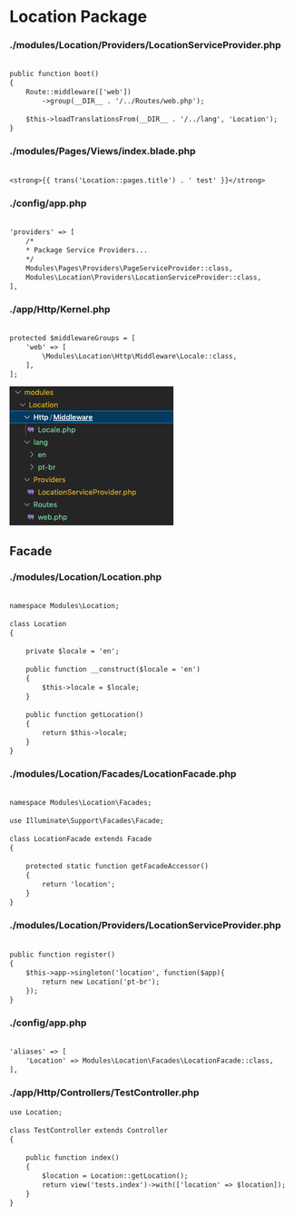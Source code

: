 # Location Package

### ./modules/Location/Providers/LocationServiceProvider.php
```

public function boot()
{
    Route::middleware(['web'])
        ->group(__DIR__ . '/../Routes/web.php');
    
    $this->loadTranslationsFrom(__DIR__ . '/../lang', 'Location');
}

```

### ./modules/Pages/Views/index.blade.php
```

<strong>{{ trans('Location::pages.title') . ' test' }}</strong>

```

### ./config/app.php
```

'providers' => [
    /*
    * Package Service Providers...
    */
    Modules\Pages\Providers\PageServiceProvider::class,
    Modules\Location\Providers\LocationServiceProvider::class,
],

```

### ./app/Http/Kernel.php
```

protected $middlewareGroups = [
    'web' => [
        \Modules\Location\Http\Middleware\Locale::class,
    ],
];

```

![TDD](/imgs/locationPack.png)

## Facade

### ./modules/Location/Location.php
```

namespace Modules\Location;

class Location
{

    private $locale = 'en';

    public function __construct($locale = 'en')
    {
        $this->locale = $locale;
    }

    public function getLocation()
    {
        return $this->locale;
    }
}

```

### ./modules/Location/Facades/LocationFacade.php
```

namespace Modules\Location\Facades;

use Illuminate\Support\Facades\Facade;

class LocationFacade extends Facade
{

    protected static function getFacadeAccessor()
    {
        return 'location';
    }
}

```

### ./modules/Location/Providers/LocationServiceProvider.php
```

public function register()
{
    $this->app->singleton('location', function($app){
        return new Location('pt-br');
    });
}

```

### ./config/app.php
```

'aliases' => [
    'Location' => Modules\Location\Facades\LocationFacade::class,
],

```

### ./app/Http/Controllers/TestController.php
```
use Location;

class TestController extends Controller
{
    
    public function index()
    {
        $location = Location::getLocation();
        return view('tests.index')->with(['location' => $location]);
    }
}
```
